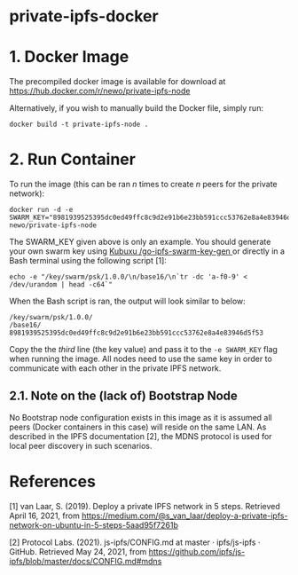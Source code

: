 # private-ipfs-docker

# 1. Docker Image

The precompiled docker image is available for download at https://hub.docker.com/r/newo/private-ipfs-node

Alternatively, if you wish to manually build the Docker file, simply run:

```
docker build -t private-ipfs-node .
```

# 2. Run Container

To run the image (this can be ran *n* times to create *n* peers for the private network):
```
docker run -d -e SWARM_KEY="8981939525395dc0ed49ffc8c9d2e91b6e23bb591ccc53762e8a4e83946d5f53" newo/private-ipfs-node
```

The SWARM_KEY given above is only an example. You should generate your own swarm key using  [Kubuxu /go-ipfs-swarm-key-gen ](https://github.com/Kubuxu/go-ipfs-swarm-key-gen "Kubuxu /go-ipfs-swarm-key-gen ") or directly in a Bash terminal using the following script [1]:

```
echo -e "/key/swarm/psk/1.0.0/\n/base16/\n`tr -dc 'a-f0-9' < /dev/urandom | head -c64`"
```

When the Bash script is ran, the output will look similar to below:

```
/key/swarm/psk/1.0.0/
/base16/
8981939525395dc0ed49ffc8c9d2e91b6e23bb591ccc53762e8a4e83946d5f53
```

Copy the the *third* line (the key value) and pass it to the ```-e SWARM_KEY``` flag when running the image. All nodes need to use the same key in order to communicate with each other in the private IPFS network.

## 2.1. Note on the (lack of) Bootstrap Node
No Bootstrap node configuration exists in this image as it is assumed all peers (Docker containers in this case) will reside on the same LAN. As described in the IPFS documentation [2], the MDNS protocol is used for local peer discovery in such scenarios. 

# References

[1] van Laar, S. (2019). Deploy a private IPFS network in 5 steps. Retrieved April 16, 2021, from https://medium.com/@s_van_laar/deploy-a-private-ipfs-network-on-ubuntu-in-5-steps-5aad95f7261b

[2] Protocol Labs. (2021). js-ipfs/CONFIG.md at master · ipfs/js-ipfs · GitHub. Retrieved May 24, 2021, from https://github.com/ipfs/js-ipfs/blob/master/docs/CONFIG.md#mdns
